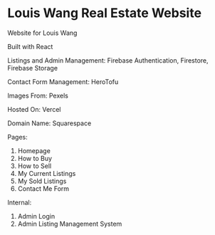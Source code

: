 # Louis Wang Real Estate Website

Website for Louis Wang

Built with React

Listings and Admin Management: Firebase Authentication, Firestore, Firebase Storage

Contact Form Management: HeroTofu

Images From: Pexels

Hosted On: Vercel

Domain Name: Squarespace 

Pages:
1. Homepage
2. How to Buy
3. How to Sell
4. My Current Listings
5. My Sold Listings
6. Contact Me Form

Internal:
1. Admin Login
2. Admin Listing Management System

